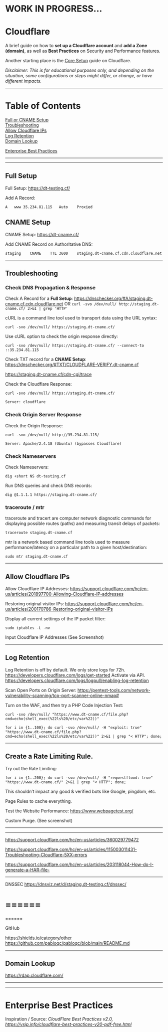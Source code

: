 # WORK IN PROGRESS...

# Cloudflare

A brief guide on how to **set up a Cloudflare account** and **add a Zone (domain)**, as well as **Best Practices** on Security and Performance features.

Another starting place is the [Core Setup](https://www.cloudflare.com/welcome-center/core-setup/) guide on Cloudflare.

_Disclaimer: This is for educational purposes only, and depending on the situation, some configurations or steps might differ, or change, or have different impacts._

***

# Table of Contents
[Full or CNAME Setup](#fullsetup)  
[Troubleshooting](#troubleshooting)  
[Allow Cloudflare IPs](#allowips)  
[Log Retention](#logs)  
[Domain Lookup](#domainlookup)  

[Enterprise Best Practices](#bestpractices)  

***
***

<a name="fullsetup"></a>

## Full Setup

Full Setup: https://dt-testing.cf/ 

Add A Record:
```
A	www	35.234.81.115	Auto	Proxied
```

## CNAME Setup

CNAME Setup: https://dt-cname.cf/ 

Add CNAME Record on Authoritative DNS:
```
staging    CNAME    TTL 3600    staging.dt-cname.cf.cdn.cloudflare.net
```

***

<a name="troubleshooting"></a>

## Troubleshooting

### Check DNS Propagation & Response

Check A Record for a **Full Setup**: https://dnschecker.org/#A/staging.dt-cname.cf.cdn.cloudflare.net OR `curl -svo /dev/null/ http://staging.dt-cname.cf/ 2>&1 | grep 'HTTP'`

cURL is a command line tool used to transport data using the URL syntax:
```
curl -svo /dev/null/ https://staging.dt-cname.cf/
```

Use cURL option to check the origin response directly:
```
curl -svo /dev/null/ https://staging.dt-cname.cf/ --connect-to ::35.234.81.115
```

Check TXT record for a **CNAME Setup**: https://dnschecker.org/#TXT/CLOUDFLARE-VERIFY.dt-cname.cf

https://staging.dt-cname.cf/cdn-cgi/trace 


Check the Cloudflare Response:
```
curl -svo /dev/null/ https://staging.dt-cname.cf/ 
```
```
Server: cloudflare
```

### Check Origin Server Response

Check the Origin Response:
```
curl -svo /dev/null/ http://35.234.81.115/
```
```
Server: Apache/2.4.18 (Ubuntu) (bypasses Cloudflare)
```

### Check Nameservers

Check Nameservers:
```
dig +short NS dt-testing.cf
```

Run DNS queries and check DNS records:
```
dig @1.1.1.1 https://staging.dt-cname.cf/
```

### traceroute / mtr

traceroute and tracert are computer network diagnostic commands for displaying possible routes (paths) and measuring transit delays of packets:
```
traceroute staging.dt-cname.cf
```

mtr is a network based command line tools used to measure performance/latency on a particular path to a given host/destination:
```
sudo mtr staging.dt-cname.cf
```

*** 

<a name="allowips"></a>

## Allow Cloudflare IPs

Allow Cloudflare IP Addresses:
https://support.cloudflare.com/hc/en-us/articles/201897700-Allowing-Cloudflare-IP-addresses 

Restoring original visitor IPs:
https://support.cloudflare.com/hc/en-us/articles/200170786-Restoring-original-visitor-IPs 

Display all current settings of the IP packet filter:
```
sudo iptables -L -nv
```

Input Cloudflare IP Addresses (See Screenshot)

***

<a name="logs"></a>

## Log Retention

Log Retention is off by default. We only store logs for 72h.
https://developers.cloudflare.com/logs/get-started 
Activate via API.
https://developers.cloudflare.com/logs/logpull/enabling-log-retention 

Scan Open Ports on Origin Server:
https://pentest-tools.com/network-vulnerability-scanning/tcp-port-scanner-online-nmap# 

Turn on the WAF, and then try a PHP Code Injection Test:
```
curl -svo /dev/null/ "https://www.dt-cname.cf/file.php?cmd=echo(shell_exec(%22ls%20/etc/var%22))"
```
```
for i in {1..100}; do curl -svo /dev/null/ -H "exploit: true" "https://www.dt-cname.cf/file.php?cmd=echo(shell_exec(%22ls%20/etc/var%22))" 2>&1 | grep "< HTTP"; done;
```

*** 

## Create a Rate Limiting Rule.

Try out the Rate Limiting:
```
for i in {1..200}; do curl -svo /dev/null/ -H "requestflood: true" "https://www.dt-cname.cf/" 2>&1 | grep "< HTTP"; done;
```
This shouldn’t impact any good & verified bots like Google, pingdom, etc.

Page Rules to cache everything.

Test the Website Performance:
https://www.webpagetest.org/ 

Custom Purge. (See screenshot)


***
***

https://support.cloudflare.com/hc/en-us/articles/360029779472 

https://support.cloudflare.com/hc/en-us/articles/115003011431-Troubleshooting-Cloudflare-5XX-errors 

https://support.cloudflare.com/hc/en-us/articles/203118044-How-do-I-generate-a-HAR-file- 

***

DNSSEC 
https://dnsviz.net/d/staging.dt-testing.cf/dnssec/ 

======
======
======

GitHub

https://shields.io/category/other 
https://github.com/pabloqc/pabloqc/blob/main/README.md 

***

<a name="domainlookup"></a>

## Domain Lookup

https://rdap.cloudflare.com/

****
****

<a name="bestpractices"></a>

# Enterprise Best Practices

Inspiration / Source: _CloudFlare Best Practices v2.0, https://vsip.info/cloudflare-best-practices-v20-pdf-free.html_

